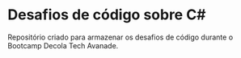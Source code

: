# Desafios de código sobre C#
Repositório criado para armazenar os desafios de código durante o Bootcamp Decola Tech Avanade.
